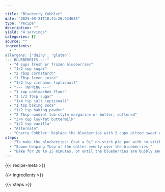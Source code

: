 ```yaml
---

title: "Blueberry Cobbler"
date: "2025-08-21T10:44:26.924685"
type: "recipe"
description: ""
yield: "4 servings"
categories: []
source: ""
ingredients:
  - "
allergens: ['dairy', 'gluten']
--- BLUEBERRIES ---"
  - "4 cups fresh or frozen blueberries"
  - "1/2 cup sugar"
  - "2 Tbsp cornstarch"
  - "1 Tbsp lemon juice"
  - "1/2 tsp cinnamon (optional)"
  - "--- TOPPING ---"
  - "1 cup unbleached flour"
  - "1 1/2 Tbsp sugar"
  - "1/4 tsp salt (optional)"
  - "1 tsp baking soda"
  - "1/2 tsp baking powder"
  - "2 Tbsp nondiet tub-style margarine or butter, softened"
  - "3/4 cup low-fat buttermilk"
  - "1/2 tsp vanilla"
  - "Alternate"
  - "Cherry Cobbler: Replace the blueberries with 2 cups pitted sweet cherries and 2 cups pitted sour cherries. Increase the sugar to 2/3 cup. Peach Cobbler: Replace the blueberries with 4 cups fresh or frozen sliced peaches. Increase the sugar to 2/3 cup."
steps:
  - "To make the blueberries: Coat a 9\" no-stick pie pan with no-stick spray and set aside. In a medium saucepan, combine the blueberries, sugar, cornstarch, lemon juice and cinnamon (if using). Bring to a boil over high heat. Reduce the heat to low. Cook and stir for 2 to 3 minutes, or until the mixture begins to thicken. Pour into the prepared pie pan. To make the topping: Preheat the oven to 350°F. In a medium bowl, mix the flour, sugar, salt (if using), baking soda and baking powder. Using a pastry blender or table knives, cut in the margarine or butter until the mixture resembles coarse crumbs. Add the buttermilk and vanilla. Mix just until moistened."
  - "Spoon heaping Tbsp of the batter evenly over the blueberries."
  - "Bake for 20 to 25 minutes, or until the blueberries are bubbly and the topping is golden brown."
---
```


{{< recipe-meta >}}

{{< ingredients >}}

{{< steps >}}
